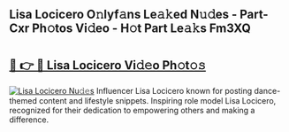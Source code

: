 ## Lisa Locicero O𝚗lyf𝚊ns Le𝚊𝚔ed N𝚞𝚍es - Part-Cxr Ph𝚘tos Vi𝚍eo - H𝚘t Part Le𝚊𝚔s Fm3XQ

# <h2><a href="http://hf20yv.feru.top/?c=Lisa+Locicero">🔗 👉 🔴 Lisa Locicero Vi𝚍𝚎o Ph𝚘t𝚘𝚜</a></h2>

[![Lisa Locicero Nu𝚍𝚎s](https://i.imgur.com/0TWrTi3.gif)](http://hf20yv.feru.top/?c=Lisa+Locicero)
Influencer Lisa Locicero known for posting dance-themed content and lifestyle snippets. Inspiring role model Lisa Locicero, recognized for their dedication to empowering others and making a difference. 

